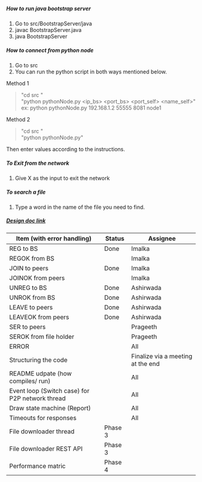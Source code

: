 ##### How to run java bootstrap server

1. Go to src/BootstrapServer/java
2. javac BootstrapServer.java
3. java BootstrapServer

##### How to connect from python node

1. Go to src
2. You can run the python script in both ways mentioned below.

Method 1

> "cd src "    
> "python pythonNode.py <ip\_bs> <port\_bs> <port\_self> <name\_self>"    
> ex: python pythonNode.py 192.168.1.2 55555 8081 node1

Method 2    

> "cd src "    
> "python pythonNode.py"    

Then enter values according to the instructions.

##### To Exit from the network 

1. Give X as the input to exit the network

##### To search a file

1. Type a word in the name of the file you need to find.

##### [Design doc link](https://docs.google.com/document/d/1uFmo2mkXFP7MTKHK0JH8DNljEBTw6HCyzuFfGKkhdEM/edit)

| Item (with error handling) | Status | Assignee |
| -------------------------- | ------ | -------- |
| REG to BS | Done | Imalka |
| REGOK from BS |  | Imalka |
| JOIN to peers | Done | Imalka |
| JOINOK from peers |  | Imalka |
| UNREG to BS | Done | Ashirwada |
| UNROK from BS | Done | Ashirwada |
| LEAVE to peers | Done | Ashirwada |
| LEAVEOK from peers | Done | Ashirwada |
| SER to peers |  | Prageeth |
| SEROK from file holder |  | Prageeth |
| ERROR |  | All |
| Structuring the code |  | Finalize via a meeting at the end |
| README udpate (how compiles/ run) |  | All |
| Event loop (Switch case) for P2P network thread |  | All |
| Draw state machine (Report) |  | All |
| Timeouts for responses |  | All |
| File downloader thread | Phase 3 |  |
| File downloader REST API | Phase 3 |  |
| Performance matric | Phase 4 |  |